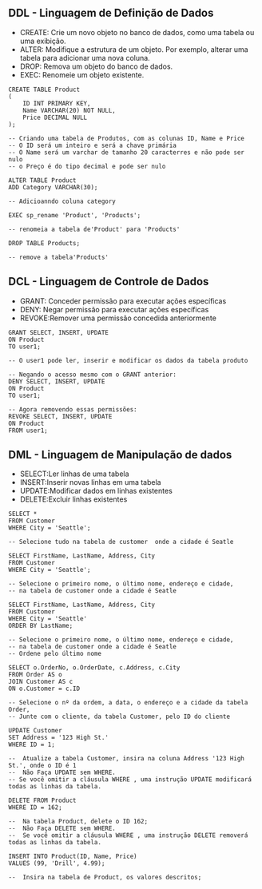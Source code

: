 ## DDL - Linguagem de Definição de Dados
* CREATE: Crie um novo objeto no banco de dados, como uma tabela ou uma exibição.
* ALTER:	Modifique a estrutura de um objeto. Por exemplo, alterar uma tabela para adicionar uma nova coluna.
* DROP:	Remova um objeto do banco de dados.
* EXEC:	Renomeie um objeto existente.
```
CREATE TABLE Product
(
    ID INT PRIMARY KEY,
    Name VARCHAR(20) NOT NULL,
    Price DECIMAL NULL
);

-- Criando uma tabela de Produtos, com as colunas ID, Name e Price
-- O ID será um inteiro e será a chave primária
-- O Name será um varchar de tamanho 20 caracterres e não pode ser nulo
-- o Preço é do tipo decimal e pode ser nulo 
  ```
```
ALTER TABLE Product
ADD Category VARCHAR(30);

-- Adicioanndo coluna category
  ```
```
EXEC sp_rename 'Product', 'Products';

-- renomeia a tabela de'Product' para 'Products'
  ```
```
DROP TABLE Products;

-- remove a tabela'Products'
  ```
## DCL - Linguagem de Controle de Dados
* GRANT: Conceder permissão para executar ações específicas
* DENY: Negar permissão para executar ações específicas
* REVOKE:Remover uma permissão concedida anteriormente
```
GRANT SELECT, INSERT, UPDATE
ON Product
TO user1;

-- O user1 pode ler, inserir e modificar os dados da tabela produto
  ```
```
-- Negando o acesso mesmo com o GRANT anterior:
DENY SELECT, INSERT, UPDATE
ON Product
TO user1;

  ```
```
-- Agora removendo essas permissões:
REVOKE SELECT, INSERT, UPDATE
ON Product
FROM user1;

  ```

## DML - Linguagem de Manipulação de dados
* SELECT:Ler linhas de uma tabela
* INSERT:Inserir novas linhas em uma tabela
* UPDATE:Modificar dados em linhas existentes
* DELETE:Excluir linhas existentes
```
SELECT *
FROM Customer
WHERE City = 'Seattle';

-- Selecione tudo na tabela de customer  onde a cidade é Seatle
  ```
```
SELECT FirstName, LastName, Address, City
FROM Customer
WHERE City = 'Seattle';

-- Selecione o primeiro nome, o último nome, endereço e cidade,
-- na tabela de customer onde a cidade é Seatle
  ```
```
SELECT FirstName, LastName, Address, City
FROM Customer
WHERE City = 'Seattle'
ORDER BY LastName;

-- Selecione o primeiro nome, o último nome, endereço e cidade,
-- na tabela de customer onde a cidade é Seatle
-- Ordene pelo último nome
  ```
```
SELECT o.OrderNo, o.OrderDate, c.Address, c.City
FROM Order AS o
JOIN Customer AS c
ON o.Customer = c.ID

-- Selecione o nº da ordem, a data, o endereço e a cidade da tabela Order,
-- Junte com o cliente, da tabela Customer, pelo ID do cliente
  ```
```
UPDATE Customer
SET Address = '123 High St.'
WHERE ID = 1;

--  Atualize a tabela Customer, insira na coluna Address '123 High St.', onde o ID é 1
--  Não Faça UPDATE sem WHERE.
-- Se você omitir a cláusula WHERE , uma instrução UPDATE modificará todas as linhas da tabela.
  ```
```
DELETE FROM Product
WHERE ID = 162;

--  Na tabela Product, delete o ID 162;
--  Não Faça DELETE sem WHERE.
--  Se você omitir a cláusula WHERE , uma instrução DELETE removerá todas as linhas da tabela.
  ```
```
INSERT INTO Product(ID, Name, Price)
VALUES (99, 'Drill', 4.99);

--  Insira na tabela de Product, os valores descritos;
  ```
